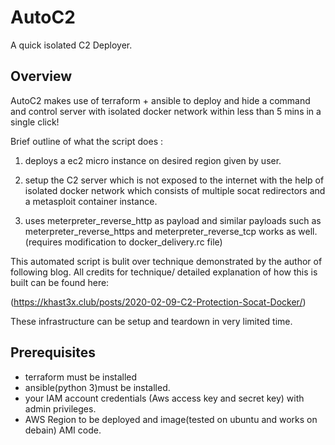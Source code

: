 
# AutoC2

A quick isolated C2 Deployer.

## Overview

AutoC2 makes use of terraform + ansible to deploy and hide a command and control server with isolated docker network within less than 5 mins in a single click!

Brief outline of what the script does :

1. deploys a ec2 micro instance on desired region given by user.

2. setup the C2 server which is not exposed to the internet with the help of isolated docker network which consists of multiple socat redirectors and a metasploit container instance.

3. uses meterpreter_reverse_http as payload and similar payloads such as 
meterpreter_reverse_https and meterpreter_reverse_tcp works as well. (requires modification to docker_delivery.rc file)

This automated script is bulit over technique demonstrated by the author of following blog. All credits for technique/ detailed explanation of how this is built can be found here:

(https://khast3x.club/posts/2020-02-09-C2-Protection-Socat-Docker/)


These infrastructure can be setup and teardown in very limited time.

## Prerequisites

* terraform must be installed
* ansible(python 3)must be installed.
* your IAM account credentials (Aws access key and secret key) with admin privileges.
* AWS Region to be deployed and image(tested on ubuntu and works on debain) AMI code.

